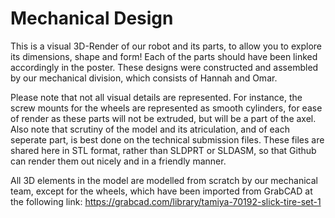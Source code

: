 # Mechanical Design

This is a visual 3D-Render of our robot and its parts, to allow you to explore its dimensions, shape and form! Each of the parts should have been linked accordingly in the poster. These designs were constructed and assembled by our mechanical division, which consists of Hannah and Omar.

Please note that not all visual details are represented. For instance, the screw mounts for the wheels are represented as smooth cylinders, for ease of render as these parts will not be extruded, but will be a part of the axel. Also note that scrutiny of the model and its atriculation, and of each seperate part, is best done on the technical submission files. These files are shared here in STL format, rather than SLDPRT or SLDASM, so that Github can render them out nicely and in a friendly manner.  

All 3D elements in the model are modelled from scratch by our mechanical team, except for the wheels, which have been imported from GrabCAD at the following link: https://grabcad.com/library/tamiya-70192-slick-tire-set-1
